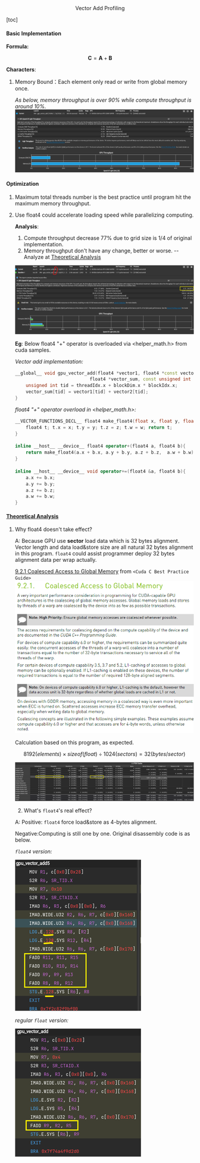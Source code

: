<center>Vector Add Profiling</center>

[toc]

#### Basic Implementation

**Formula:**

$$
\mathbf{C} = \mathbf{A} + \mathbf{B}
$$

**Characters**:

1. Memory Bound：Each element only read or write from global memory once.

   _As below, memory throughput is over 90% while compute throughput is around
   10%._ ![Basic huge size](./images/Basic_huge_size.png)

#### Optimization

1. Maximum total threads number is the best practice until program hit the
   maximum memory throughput.
2. Use float4 could accelerate loading speed while parallelizing computing.

   **Analysis**:

   1. Compute throughput decrease 77% due to grid size is 1/4 of original
      implementation.
   2. Memory throughput don't have any change, better or worse. -- Analyze at
      [Theoretical Analysis](#theoretical-analysis)

   ![float4 vs float4](./images/float4_vs_float.png)

   **Eg**: Below float4 "+" operator is overloaded via <helper_math.h> from cuda
   samples.

   _Vector add implementation:_

   ```cpp
   __global__ void gpu_vector_add(float4 *vector1, float4 *const vector2,
                               float4 *vector_sum, const unsigned int length) {
       unsigned int tid = threadIdx.x + blockDim.x * blockIdx.x;
       vector_sum[tid] = vector1[tid] + vector2[tid];
   }
   ```

   _float4 "+" operator overload in <helper_math.h>:_

   ```cpp
   __VECTOR_FUNCTIONS_DECL__ float4 make_float4(float x, float y, float z, float w){
       float4 t; t.x = x; t.y = y; t.z = z; t.w = w; return t;
   }

   inline __host__ __device__ float4 operator+(float4 a, float4 b){
       return make_float4(a.x + b.x, a.y + b.y, a.z + b.z,  a.w + b.w);
   }

   inline __host__ __device__ void operator+=(float4 &a, float4 b){
       a.x += b.x;
       a.y += b.y;
       a.z += b.z;
       a.w += b.w;
   }
   ```

#### [Theoretical Analysis](#theoretical-analysis)

1. Why float4 doesn't take effect?

   A: Because GPU use **sector** load data which is 32 bytes alignment. Vector
   length and data load&store size are all natural 32 bytes alignment in this
   program. `float4` could assist programmer deploy 32 bytes alignment data per
   wrap actually.

   [9.2.1 Coalesced Access to Global Memory](https://docs.nvidia.com/cuda/cuda-c-best-practices-guide/index.html#coalesced-access-to-global-memory)
   from `<Cuda C Best Practice Guide>`
   ![Coalesced Access to Global Memory](./images/CoalescedAccesstoGlobalMemory.png)

   Calculation based on this program, as expected.

   $$
   8192(elements) \times sizeof(float) \div 1024(sectors) = 32 (bytes/sector)
   $$

   ![L1 Cache status](./images/L1CacheStatus.png)

   2. What's `float4`'s real effect?

   A: Positive: `float4` force load&store as 4-bytes alignment.

   Negative:Computing is still one by one. Original disassembly code is as
   below.

   _`float4` version:_

   ![float4 asm](./images/float4_asm.png)

   _regular `float` version:_

   ![float asm](./images/float_asm.png)
